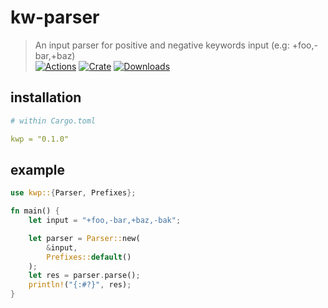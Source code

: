 # kw-parser
> An input parser for positive and negative keywords input (e.g: +foo,-bar,+baz)  
[![Actions](https://img.shields.io/github/workflow/status/sycer-dev/kwp/kwp?style=flat)](https://github.com/sycer-dev/kwp/actions)
[![Crate](https://img.shields.io/crates/v/kwp.svg?style=flat)](https://crates.io/crates/kwp)
[![Downloads](https://img.shields.io/crates/d/kwp.svg?style=flat)](https://crates.io/crates/kwp)

## installation
```yml
# within Cargo.toml

kwp = "0.1.0"
```

## example
```rust
use kwp::{Parser, Prefixes};

fn main() {
    let input = "+foo,-bar,+baz,-bak";

    let parser = Parser::new(
        &input,
        Prefixes::default()
    );
    let res = parser.parse();
    println!("{:#?}", res);
}
```
